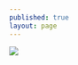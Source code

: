 ```yaml
---
published: true
layout: page
---
```



![]({{site.baseurl}}/data/images/5/atouts/05_ATOUT_POPPP_6.jpg)
